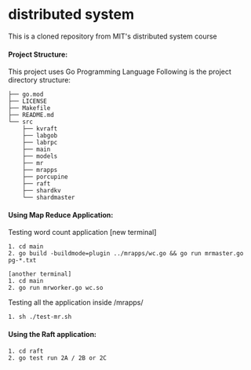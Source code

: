# distributed system
This is a cloned repository from MIT's distributed system course

#### Project Structure:
This project uses Go Programming Language
Following is the project directory structure:
```
├── go.mod
├── LICENSE
├── Makefile
├── README.md
└── src
    ├── kvraft
    ├── labgob
    ├── labrpc
    ├── main
    ├── models
    ├── mr
    ├── mrapps
    ├── porcupine
    ├── raft
    ├── shardkv
    └── shardmaster
```
#### Using Map Reduce Application:

Testing word count application
    [new terminal]
    
    1. cd main
    2. go build -buildmode=plugin ../mrapps/wc.go && go run mrmaster.go pg-*.txt
    
    [another terminal]
    1. cd main
    2. go run mrworker.go wc.so
Testing all the application inside /mrapps/
    
    1. sh ./test-mr.sh

#### Using the Raft application:

    1. cd raft
    2. go test run 2A / 2B or 2C

    
    
